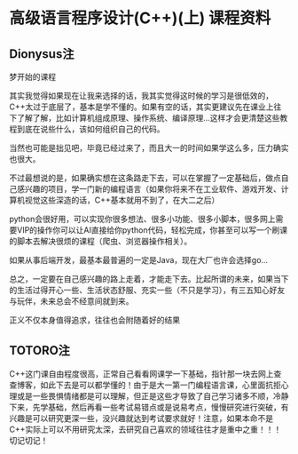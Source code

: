 # 高级语言程序设计(C++)(上) 课程资料

## Dionysus注

梦开始的课程

其实我觉得如果现在让我来选择的话，我其实觉得这时候的学习是很低效的，C++太过于底层了，基本是学不懂的。如果有空的话，其实更建议先在课业上往下了解了解，比如计算机组成原理、操作系统、编译原理…这样才会更清楚这些教程到底在说些什么，该如何组织自己的代码。

当然也可能是拙见吧，毕竟已经过来了，而且大一的时间如果学这么多，压力确实也很大。

不过最想说的是，如果确实想在这条路走下去，可以在掌握了一定基础后，做点自己感兴趣的项目，学一门新的编程语言（如果你将来不在工业软件、游戏开发、计算机视觉这些深造的话，C++基本就用不到了，在大二之后）

python会很好用，可以实现你很多想法、很多小功能、很多小脚本，很多网上需要VIP的操作你可以让AI直接给你python代码，轻松完成，你甚至可以写一个刷课的脚本去解决很烦的课程（爬虫、浏览器操作相关）。

如果从事后端开发，最基本最普遍的一定是Java，现在大厂也许会选择go…

总之，一定要在自己感兴趣的路上走着，才能走下去。比起所谓的未来，如果当下的生活过得开心一些、生活状态舒服、充实一些（不只是学习），有三五知心好友与玩伴，未来总会不经意间就到来。

正义不仅本身值得追求，往往也会附随着好的结果


## TOTORO注

C++这门课自由程度很高，正常自己看看网课学一下基础，指针那一块去网上查查博客，如此下去是可以都学懂的！由于是大一第一门编程语言课，心里面抗拒心理或是一些畏惧情绪都是可以理解，但正是这些才导致了自己学习诸多不顺，冷静下来，先学基础，然后再看一些考试易错点或是说易考点，慢慢研究进行突破，有兴趣是可以研究更深一些，没兴趣就达到考试要求就好！注意，如果本命不是C++实际上可以不用研究太深，去研究自己喜欢的领域往往才是重中之重！！！切记切记！
